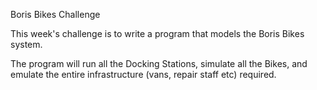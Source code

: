 Boris Bikes Challenge

This week's challenge is to write a program that models the Boris Bikes system.

The program will run all the Docking Stations, simulate all the Bikes, and emulate the entire infrastructure (vans, repair staff etc) required.
